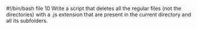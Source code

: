 #!/bin/bash
file 10 Write a script that deletes all the regular files (not the directories) with a .js extension that are present in the current directory and all its subfolders.
